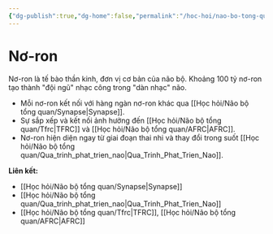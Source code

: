 ```yaml
---
{"dg-publish":true,"dg-home":false,"permalink":"/hoc-hoi/nao-bo-tong-quan/noron/","dgPassFrontmatter":true,"noteIcon":"","updated":"2025-01-14T22:28:16.515+07:00"}
---
```


# Nơ-ron

Nơ-ron là tế bào thần kinh, đơn vị cơ bản của não bộ. Khoảng 100 tỷ nơ-ron tạo thành "đội ngũ" nhạc công trong "dàn nhạc" não.

- Mỗi nơ-ron kết nối với hàng ngàn nơ-ron khác qua [[Học hỏi/Não bộ tổng quan/Synapse\|Synapse]].
- Sự sắp xếp và kết nối ảnh hưởng đến [[Học hỏi/Não bộ tổng quan/Tfrc\|TFRC]] và [[Học hỏi/Não bộ tổng quan/AFRC\|AFRC]].
- Nơ-ron hiện diện ngay từ giai đoạn thai nhi và thay đổi trong suốt [[Học hỏi/Não bộ tổng quan/Qua_trinh_phat_trien_nao\|Qua_Trinh_Phat_Trien_Nao]].

**Liên kết:**
- [[Học hỏi/Não bộ tổng quan/Synapse\|Synapse]]
- [[Học hỏi/Não bộ tổng quan/Qua_trinh_phat_trien_nao\|Qua_Trinh_Phat_Trien_Nao]]
- [[Học hỏi/Não bộ tổng quan/Tfrc\|TFRC]], [[Học hỏi/Não bộ tổng quan/AFRC\|AFRC]]